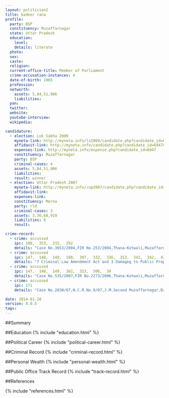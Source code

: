 ```yaml
---
layout: politician2
title: kadeer rana
profile: 
  party: BSP
  constituency: Muzaffarnagar
  state: Uttar Pradesh
  education: 
    level: 
    details: literate
  photo: 
  sex: 
  caste: 
  religion: 
  current-office-title: Member of Parliament
  crime-accusation-instances: 4
  date-of-birth: 1965
  profession: 
  networth: 
    assets: 5,84,51,906
    liabilities: 
  pan: 
  twitter: 
  website: 
  youtube-interview: 
  wikipedia: 

candidature: 
  - election: Lok Sabha 2009
    myneta-link: http://myneta.info/ls2009/candidate.php?candidate_id=6947
    affidavit-link: http://myneta.info/candidate.php?candidate_id=6947&scan=original
    expenses-link: http://myneta.info/expense.php?candidate_id=6947
    constituency: Muzaffarnagar 
    party: BSP
    criminal-cases: 4
    assets: 5,84,51,906
    liabilities: 
    result: winner 
  - election: Uttar Pradesh 2007
    myneta-link: http://myneta.info//up2007/candidate.php?candidate_id=769
    affidavit-link: 
    expenses-link: 
    constituency: Morna 
    party: rld
    criminal-cases: 3
    assets: 3,36,68,919
    liabilities: 0
    result:  

crime-record: 
  - crime: accussed
    ipc: 188,  353,  332,  392
    details: "Case No.3653/2004,FIR No.253/2004,Thana-Kotwali,Muzaffarnagar,C.J.M.Muzaffarnagar,Date-02/08/04" 
  - crime: accussed
    ipc: 147,  148,  149,  188,  307,  332,  336,  353,  341,  342,  427,  436
    details: "7 Criminal Law Amendment Act and 3 Damageg to Public Property Act,Case No.6058/2004,FIR No.264/2004,Thana-Kotwali,Muzaffarnagar,C.J.M.Muzaffarnagar,Date-24/11/04" 
  - crime: accussed
    ipc: 147,  148,  149,  302,  323,  506,  34
    details: "Case No.535/2007,FIR No.2273/2006,Thana-Kotwali,Muzaffarnagar,C.J.M.Muzaffarnagar.Date-25/11/07" 
  - crime: accussed
    ipc: 171
    details: "Case No.2830/07,N.C.R.No.9/07,J.M.Second Muzaffarnagar,Date-13/6/07" 

date: 2014-01-28
version: 0.0.5
tags: 
---
```

##Summary


##Education
{% include "education.html" %}


##Political Career
{% include "political-career.html" %}


##Criminal Record
{% include "criminal-record.html" %}


##Personal Wealth
{% include "personal-wealth.html" %}


##Public Office Track Record
{% include "track-record.html" %}


##References


{% include "references.html" %}